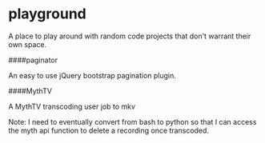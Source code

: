 playground
==========

A place to play around with random code projects that don't warrant their own space.

####paginator

An easy to use jQuery bootstrap pagination plugin.


####MythTV

A MythTV transcoding user job to mkv

Note: I need to eventually convert from bash to python so that I can access the myth api function to delete a recording once transcoded. 
